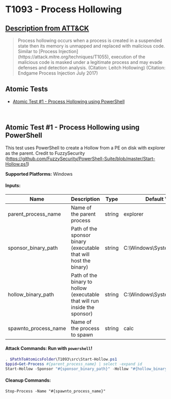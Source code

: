 # T1093 - Process Hollowing
## [Description from ATT&CK](https://attack.mitre.org/wiki/Technique/T1093)
<blockquote>Process hollowing occurs when a process is created in a suspended state then its memory is unmapped and replaced with malicious code. Similar to [Process Injection](https://attack.mitre.org/techniques/T1055), execution of the malicious code is masked under a legitimate process and may evade defenses and detection analysis. (Citation: Leitch Hollowing) (Citation: Endgame Process Injection July 2017)</blockquote>

## Atomic Tests

- [Atomic Test #1 - Process Hollowing using PowerShell](#atomic-test-1---process-hollowing-using-powershell)


<br/>

## Atomic Test #1 - Process Hollowing using PowerShell
This test uses PowerShell to create a Hollow from a PE on disk with explorer as the parent.
Credit to FuzzySecurity (https://github.com/FuzzySecurity/PowerShell-Suite/blob/master/Start-Hollow.ps1)

**Supported Platforms:** Windows


#### Inputs:
| Name | Description | Type | Default Value | 
|------|-------------|------|---------------|
| parent_process_name | Name of the parent process | string | explorer|
| sponsor_binary_path | Path of the sponsor binary (executable that will host the binary) | string | C:\Windows\System32\calc.exe|
| hollow_binary_path | Path of the binary to hollow (executable that will run inside the sponsor) | string | C:\Windows\System32\cmd.exe|
| spawnto_process_name | Name of the process to spawn | string | calc|


#### Attack Commands: Run with `powershell`! 


```powershell
. $PathToAtomicsFolder\T1093\src\Start-Hollow.ps1
$ppid=Get-Process #{parent_process_name} | select -expand id
Start-Hollow -Sponsor "#{sponsor_binary_path}" -Hollow "#{hollow_binary_path}" -ParentPID $ppid -Verbose
```

#### Cleanup Commands:
```
Stop-Process -Name "#{spawnto_process_name}"
```





<br/>
